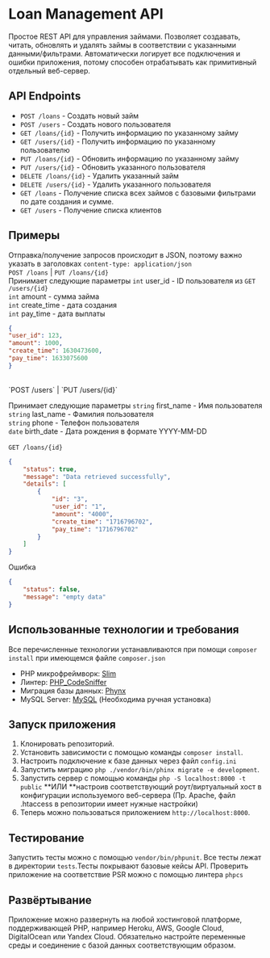 # Loan Management API

Простое REST API для управления займами. Позволяет создавать, читать, обновлять и удалять займы в соответствии с указанными данными/фильтрами.
Автоматически логирует все подключения и ошибки приложения, потому способен отрабатывать как примитивный отдельный веб-сервер.

## API Endpoints

- `POST /loans` - Создать новый займ
- `POST /users` - Создать нового пользователя
- `GET /loans/{id}` - Получить информацию по указанному займу
- `GET /users/{id}` - Получить информацию по указанному пользователю
- `PUT /loans/{id}` - Обновить информацию по указанному займу
- `PUT /users/{id}` - Обновить указанного пользователя
- `DELETE /loans/{id}` - Удалить указанный займ
- `DELETE /users/{id}` - Удалить указанного пользователя
- `GET /loans` - Получение списка всех займов с базовыми фильтрами по дате создания и сумме.
- `GET /users` - Получение списка клиентов

## Примеры

Отправка/получение запросов происходит в JSON, поэтому важно указать в заголовках `content-type: application/json`
<br/>
`POST /loans` | `PUT /loans/{id}`
<br/>
Принимает следующие параметры
`int` user_id - ID пользователя из `GET /users/{id}`<br/>
`int` amount - сумма займа<br/>
`int` create_time - дата создания<br/>
`int` pay_time - дата выплаты<br/>

```json
{
"user_id": 123,
"amount": 1000,
"create_time": 1630473600,
"pay_time": 1633075600
}
```
<br/>
`POST /users` | `PUT /users/{id}`

Принимает следующие параметры
`string` first_name - Имя пользователя<br/>
`string` last_name - Фамилия пользователя<br/>
`string` phone - Телефон пользователя<br/>
`date` birth_date - Дата рождения в формате YYYY-MM-DD<br/>
<br/>
`GET /loans/{id}`
```json
{
    "status": true,
    "message": "Data retrieved successfully",
    "details": [
        {
            "id": "3",
            "user_id": "1",
            "amount": "4000",
            "create_time": "1716796702",
            "pay_time": "1716796702"
        }
    ]
}
```
Ошибка
```json
{
    "status": false,
    "message": "empty data"
}
```
## Использованные технологии и требования

Все перечисленные технологии устанавливаются при помощи `composer install` при имеющемся файле `composer.json`
- PHP микрофреймворк: [Slim](https://github.com/slimphp/Slim)
- Линтер: [PHP_CodeSniffer](https://github.com/squizlabs/PHP_CodeSniffer)
- Миграция базы данных: [Phynx](https://phinx.org/)
- MySQL Server: [MySQL](https://www.mysql.com/) (Необходима ручная установка)

## Запуск приложения

1. Клонировать репозиторий.
2. Установить зависимости с помощью команды `composer install`.
3. Настроить подключение к базе данных через файл `config.ini`
4. Запустить миграцию `php ./vendor/bin/phinx migrate -e development`.
5. Запустить сервер с помощью команды `php -S localhost:8000 -t public` **ИЛИ **настроив соответствующий роут/виртуальный хост в конфигурации используемого веб-сервера (Пр. Apache, файл .htaccess в репозитории имеет нужные настройки)
6. Теперь можно пользоваться приложением `http://localhost:8000`.

## Тестирование

Запустить тесты можно с помощью `vendor/bin/phpunit`.  Все тесты лежат в директории `tests`.Тесты покрывают базовые кейсы API.
Проверить приложение на соответствие PSR можно с помощью линтера `phpcs`

## Развёртывание

Приложение можно развернуть на любой хостинговой платформе, поддерживающей PHP, например Heroku, AWS, Google Cloud, DigitalOcean или Yandex Cloud. Обязательно настройте переменные среды и соединение с базой данных соответствующим образом.
